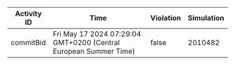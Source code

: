 | Activity ID | Time | Violation | Simulation |
| --- | --- | --- | --- |
| commitBid | Fri May 17 2024 07:29:04 GMT+0200 (Central European Summer Time) | false | 2010482 |